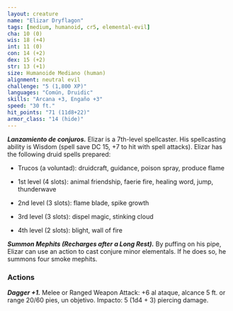 ```yaml
---
layout: creature
name: "Elizar Dryflagon"
tags: [medium, humanoid, cr5, elemental-evil]
cha: 10 (0)
wis: 18 (+4)
int: 11 (0)
con: 14 (+2)
dex: 15 (+2)
str: 13 (+1)
size: Humanoide Mediano (human)
alignment: neutral evil
challenge: "5 (1,800 XP)"
languages: "Común, Druidic"
skills: "Arcana +3, Engaño +3"
speed: "30 ft."
hit_points: "71 (11d8+22)"
armor_class: "14 (hide)"
---
```


***Lanzamiento de conjuros.*** Elizar is a 7th-level spellcaster. His spellcasting ability is Wisdom (spell save DC 15, +7 to hit with spell attacks). Elizar has the following druid spells prepared:

* Trucos (a voluntad): druidcraft, guidance, poison spray, produce flame

* 1st level (4 slots): animal friendship, faerie fire, healing word, jump, thunderwave

* 2nd level (3 slots): flame blade, spike growth

* 3rd level (3 slots): dispel magic, stinking cloud

* 4th level (2 slots): blight, wall of fire

***Summon Mephits (Recharges after a Long Rest).*** By puffing on his pipe, Elizar can use an action to cast conjure minor elementals. If he does so, he summons four smoke mephits.

### Actions

***Dagger +1.*** Melee or Ranged Weapon Attack: +6 al ataque, alcance 5 ft. or range 20/60 pies, un objetivo. Impacto: 5 (1d4 + 3) piercing damage.